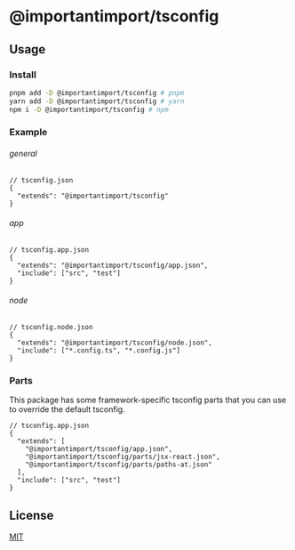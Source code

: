 # @importantimport/tsconfig

## Usage

### Install

```bash
pnpm add -D @importantimport/tsconfig # pnpm
yarn add -D @importantimport/tsconfig # yarn
npm i -D @importantimport/tsconfig # npm
```

### Example

###### general

```jsonc
// tsconfig.json
{
  "extends": "@importantimport/tsconfig"
}
```

###### app

```jsonc
// tsconfig.app.json
{
  "extends": "@importantimport/tsconfig/app.json",
  "include": ["src", "test"]
}
```

###### node

```jsonc
// tsconfig.node.json
{
  "extends": "@importantimport/tsconfig/node.json",
  "include": ["*.config.ts", "*.config.js"]
}
```

### Parts

This package has some framework-specific tsconfig parts that you can use to override the default tsconfig.

```jsonc
// tsconfig.app.json
{
  "extends": [
    "@importantimport/tsconfig/app.json",
    "@importantimport/tsconfig/parts/jsx-react.json",
    "@importantimport/tsconfig/parts/paths-at.json"
  ],
  "include": ["src", "test"]
}
```

## License

[MIT](../../LICENSE.md)
